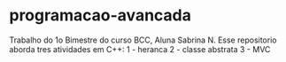 # programacao-avancada
Trabalho do 1o Bimestre do curso BCC, Aluna Sabrina N.
Esse repositorio aborda tres atividades em C++:
1 - heranca
2 - classe abstrata 
3 - MVC
